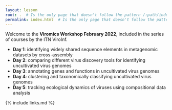 ```yaml
---
layout: lesson
root: .  # Is the only page that doesn't follow the pattern /:path/index.html
permalink: index.html  # Is the only page that doesn't follow the pattern /:path/index.html
---
```

Welcome to the **Viromics Workshop February 2022**, included in the series of
courses by the ITN ViroInf. 

- **Day 1**: identifying widely shared sequence elements in metagenomic datasets by cross-assembly
- **Day 2**: comparing different virus discovery tools for identifying uncultivated virus genomes
- **Day 3**: annotating genes and functions in uncultivated virus genomes
- **Day 4**: clustering and taxonomically classifying uncultivated virus genomes
- **Day 5**: tracking ecological dynamics of viruses using compositional data analysis

{% include links.md %}
